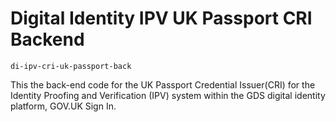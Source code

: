 # Digital Identity IPV UK Passport CRI Backend

`di-ipv-cri-uk-passport-back`

This the back-end code for the UK Passport Credential Issuer(CRI) for the Identity Proofing and Verification (IPV) system within the GDS digital identity platform, GOV.UK Sign In.

